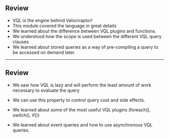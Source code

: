 <!-- .slide: class="content small-font" -->

## Review

* VQL is the engine behind Velociraptor!
* This module covered the language in great details
* We learned about the difference between VQL plugins and functions.
* We understood how the scope is used between the different VQL query clauses
* We learned about stored queries as a way of pre-compiling a query to be accessed on demand later.

---

<!-- .slide: class="content small-font" -->

## Review

* We saw how VQL is lazy and will perform the least amount of work necessary to evaluate the query
* We can use this property to control query cost and side effects.
* We learned about some of the most useful VQL plugins (foreach(), switch(), if())

* We learned about event queries and how to use asynchronous VQL queries.
